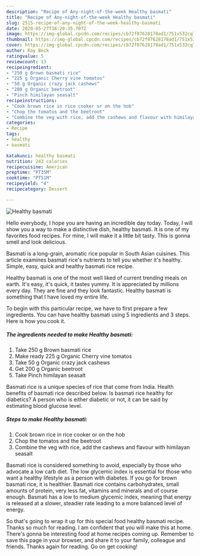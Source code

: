 ```yaml
---
description: "Recipe of Any-night-of-the-week Healthy basmati"
title: "Recipe of Any-night-of-the-week Healthy basmati"
slug: 2515-recipe-of-any-night-of-the-week-healthy-basmati
date: 2020-05-27T16:20:35.707Z
image: https://img-global.cpcdn.com/recipes/cb72f07628178ad1/751x532cq70/healthy-basmati-recipe-main-photo.jpg
thumbnail: https://img-global.cpcdn.com/recipes/cb72f07628178ad1/751x532cq70/healthy-basmati-recipe-main-photo.jpg
cover: https://img-global.cpcdn.com/recipes/cb72f07628178ad1/751x532cq70/healthy-basmati-recipe-main-photo.jpg
author: Ray Beck
ratingvalue: 5
reviewcount: 13
recipeingredient:
- "250 g Brown basmati rice"
- "225 g Organic Cherry vine tomatos"
- "50 g Organic crazy jack cashews"
- "200 g Organic beetroot"
- "Pinch himilayan seasalt"
recipeinstructions:
- "Cook brown rice in rice cooker or on the hob"
- "Chop the tomatos and the beetroot"
- "Combine the veg with rice, add the cashews and flavour with himilayan seasalt"
categories:
- Recipe
tags:
- healthy
- basmati

katakunci: healthy basmati 
nutrition: 243 calories
recipecuisine: American
preptime: "PT35M"
cooktime: "PT51M"
recipeyield: "4"
recipecategory: Dessert

---
```



![Healthy basmati](https://img-global.cpcdn.com/recipes/cb72f07628178ad1/751x532cq70/healthy-basmati-recipe-main-photo.jpg)

Hello everybody, I hope you are having an incredible day today. Today, I will show you a way to make a distinctive dish, healthy basmati. It is one of my favorites food recipes. For mine, I will make it a little bit tasty. This is gonna smell and look delicious.

Basmati is a long-grain, aromatic rice popular in South Asian cuisines. This article examines basmati rice&#39;s nutrients to tell you whether it&#39;s healthy. Simple, easy, quick and healthy basmati rice recipe.

Healthy basmati is one of the most well liked of current trending meals on earth. It's easy, it's quick, it tastes yummy. It is appreciated by millions every day. They are fine and they look fantastic. Healthy basmati is something that I have loved my entire life.


To begin with this particular recipe, we have to first prepare a few ingredients. You can have healthy basmati using 5 ingredients and 3 steps. Here is how you cook it.

<!--inarticleads1-->

##### The ingredients needed to make Healthy basmati:

1. Take 250 g Brown basmati rice
1. Make ready 225 g Organic Cherry vine tomatos
1. Take 50 g Organic crazy jack cashews
1. Get 200 g Organic beetroot
1. Take Pinch himilayan seasalt


Basmati rice is a unique species of rice that come from India. Health benefits of basmati rice described below. Is basmati rice healthy for diabetics? A person who is either diabetic or not, it can be said by estimating blood glucose level. 

<!--inarticleads2-->

##### Steps to make Healthy basmati:

1. Cook brown rice in rice cooker or on the hob
1. Chop the tomatos and the beetroot
1. Combine the veg with rice, add the cashews and flavour with himilayan seasalt


Basmati rice is considered something to avoid, especially by those who advocate a low carb diet. The low glycemic index is essential for those who want a healthy lifestyle as a person with diabetes. If you go for brown basmati rice, it is healthier. Basmati rice contains carbohydrates, small amounts of protein, very less fat, vitamins and minerals and of course enough. Basmati has a low to medium glycemic index, meaning that energy is released at a slower, steadier rate leading to a more balanced level of energy. 

So that's going to wrap it up for this special food healthy basmati recipe. Thanks so much for reading. I am confident that you will make this at home. There's gonna be interesting food at home recipes coming up. Remember to save this page in your browser, and share it to your family, colleague and friends. Thanks again for reading. Go on get cooking!
